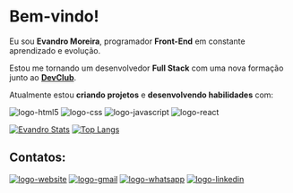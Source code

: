 <h1>Bem-vindo!</h1>

Eu sou <b>Evandro Moreira</b>, programador <b>Front-End</b> em constante aprendizado e evolução.

Estou me tornando um desenvolvedor <b>Full Stack</B> com uma nova formação junto ao <b><a href="https://rodolfomori.com.br/devclub/" target="_blank">DevClub</a></b>.

Atualmente estou <b>criando projetos</b> e <b>desenvolvendo habilidades</b> com:
<br>

  <img src="https://img.shields.io/badge/HTML5-E34F26?style=for-the-badge&logo=html5&logoColor=white" alt="logo-html5">  <img src="https://img.shields.io/badge/CSS3-1572B6?style=for-the-badge&logo=css3&logoColor=white" alt="logo-css">  <img src="https://img.shields.io/badge/JavaScript-F7DF1E?style=for-the-badge&logo=javascript&logoColor=black" alt="logo-javascript">  <img src="https://img.shields.io/badge/React-20232A?style=for-the-badge&logo=react&logoColor=61DAFB" alt="logo-react">

[![Evandro Stats](https://github-readme-stats.vercel.app/api?username=EvandroJMoreira)](https://github.com/anuraghazra/github-readme-stats)     [![Top Langs](https://github-readme-stats.vercel.app/api/top-langs/?username=EvandroJMoreira)](https://github.com/anuraghazra/github-readme-stats)

<h2>Contatos:</h2>

<a href="https://evandrojmoreira.github.io/Site-Evandro-Moreira/" target="_blank"><img src="https://img.shields.io/badge/website-000000?style=for-the-badge&logo=About.me&logoColor=white" alt="logo-website"></a>
<a href="mailto:evandromoreira.mkt@gmail.com" target="_blank"><img src="https://img.shields.io/badge/Gmail-D14836?style=for-the-badge&logo=gmail&logoColor=white" alt="logo-gmail"></a>
<a href="https://wa.me/5571992200602?text=Fala%2C%20programador." target="_blank"><img src="https://img.shields.io/badge/WhatsApp-25D366?style=for-the-badge&logo=whatsapp&logoColor=white" alt="logo-whatsapp"></a>
<a href="https://www.linkedin.com/in/evandrojvm/" target="_blank"><img src="https://img.shields.io/badge/LinkedIn-0077B5?style=for-the-badge&logo=linkedin&logoColor=white" alt="logo-linkedin"></a>
